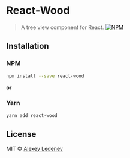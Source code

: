 # React-Wood
> A tree view component for React.
[![NPM](https://img.shields.io/npm/v/react-wood.svg)](https://www.npmjs.com/package/react-wood)

## Installation
### NPM
```sh
npm install --save react-wood
```

**or**

### Yarn
```sh
yarn add react-wood
```

## License
MIT © [Alexey Ledenev](https://github.com/alexey-ledenev)
